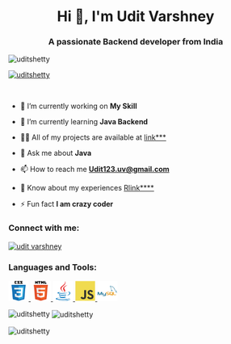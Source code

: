 <h1 align="center">Hi 👋, I'm Udit Varshney</h1>
<h3 align="center">A passionate Backend developer from India</h3>

<p align="left"> <img src="https://komarev.com/ghpvc/?username=uditshetty&label=Profile%20views&color=0e75b6&style=flat" alt="uditshetty" /> </p>

<p align="left"> <a href="https://github.com/ryo-ma/github-profile-trophy"><img src="https://github-profile-trophy.vercel.app/?username=uditshetty" alt="uditshetty" /></a> </p>

<p align="left"> <a href="https://twitter.com/" target="blank"><img src="https://img.shields.io/twitter/follow/?logo=twitter&style=for-the-badge" alt="" /></a> </p>

- 🔭 I’m currently working on **My Skill**

- 🌱 I’m currently learning **Java Backend**

- 👨‍💻 All of my projects are available at [link***](link***)

- 💬 Ask me about **Java**

- 📫 How to reach me **Udit123.uv@gmail.com**

- 📄 Know about my experiences [Rlink****](Rlink****)

- ⚡ Fun fact **I am crazy coder**

<h3 align="left">Connect with me:</h3>
<p align="left">
<a href="https://linkedin.com/in/udit varshney" target="blank"><img align="center" src="https://raw.githubusercontent.com/rahuldkjain/github-profile-readme-generator/master/src/images/icons/Social/linked-in-alt.svg" alt="udit varshney" height="30" width="40" /></a>
</p>

<h3 align="left">Languages and Tools:</h3>
<p align="left"> <a href="https://www.w3schools.com/css/" target="_blank" rel="noreferrer"> <img src="https://raw.githubusercontent.com/devicons/devicon/master/icons/css3/css3-original-wordmark.svg" alt="css3" width="40" height="40"/> </a> <a href="https://www.w3.org/html/" target="_blank" rel="noreferrer"> <img src="https://raw.githubusercontent.com/devicons/devicon/master/icons/html5/html5-original-wordmark.svg" alt="html5" width="40" height="40"/> </a> <a href="https://www.java.com" target="_blank" rel="noreferrer"> <img src="https://raw.githubusercontent.com/devicons/devicon/master/icons/java/java-original.svg" alt="java" width="40" height="40"/> </a> <a href="https://developer.mozilla.org/en-US/docs/Web/JavaScript" target="_blank" rel="noreferrer"> <img src="https://raw.githubusercontent.com/devicons/devicon/master/icons/javascript/javascript-original.svg" alt="javascript" width="40" height="40"/> </a> <a href="https://www.mysql.com/" target="_blank" rel="noreferrer"> <img src="https://raw.githubusercontent.com/devicons/devicon/master/icons/mysql/mysql-original-wordmark.svg" alt="mysql" width="40" height="40"/> </a> </p>

<p><img align="left" src="https://github-readme-stats.vercel.app/api/top-langs?username=uditshetty&show_icons=true&locale=en&layout=compact" alt="uditshetty" /></p>

<p>&nbsp;<img align="center" src="https://github-readme-stats.vercel.app/api?username=uditshetty&show_icons=true&locale=en" alt="uditshetty" /></p>

<p><img align="center" src="https://github-readme-streak-stats.herokuapp.com/?user=uditshetty&" alt="uditshetty" /></p>
